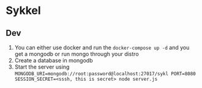 # Sykkel


## Dev

1. You can either use docker and run the `docker-compose up -d` and you get a mongodb or run mongo through your distro
2. Create a database in mongodb
3. Start the server using `MONGODB_URI=mongodb://root:password@localhost:27017/sykl PORT=8080 SESSION_SECRET=<sssh, this is secret> node server.js`

